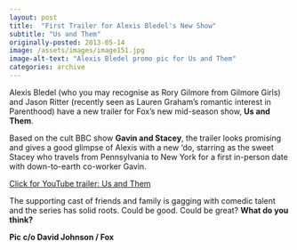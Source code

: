 ```yaml
---
layout: post
title:  "First Trailer for Alexis Bledel's New Show"
subtitle: "Us and Them"
originally-posted: 2013-05-14
image: /assets/images/image151.jpg
image-alt-text: "Alexis Bledel promo pic for Us and Them"
categories: archive
---
```

Alexis Bledel (who you may recognise as Rory Gilmore from Gilmore Girls) and Jason Ritter (recently seen as Lauren Graham’s romantic interest in Parenthood) have a new trailer for Fox’s new mid-season show, __Us and Them__.

Based on the cult BBC show __Gavin and Stacey__, the trailer looks promising and gives a good glimpse of Alexis with a new ‘do, starring as the sweet Stacey who travels from Pennsylvania to New York for a first in-person date with down-to-earth co-worker Gavin.

[Click for YouTube trailer: Us and Them](https://www.youtube.com/watch?v=ZEVCMqS9FKI)

The supporting cast of friends and family is gagging with comedic talent and the series has solid roots.  Could be good.  Could be great?  __What do you think?__

**Pic c/o David Johnson / Fox**